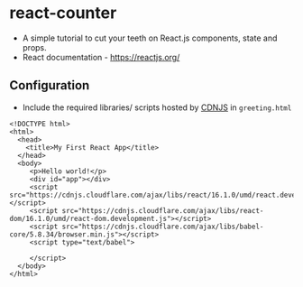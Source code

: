 # react-counter

* A simple tutorial to cut your teeth on React.js components, state and props.
* React documentation - https://reactjs.org/

## Configuration
* Include the required libraries/ scripts hosted by [CDNJS](https://cdnjs.com/) in `greeting.html`
```
<!DOCTYPE html>
<html>
  <head>
    <title>My First React App</title>
  </head>
  <body>
     <p>Hello world!</p>
     <div id="app"></div>
     <script src="https://cdnjs.cloudflare.com/ajax/libs/react/16.1.0/umd/react.development.js"></script>
     <script src="https://cdnjs.cloudflare.com/ajax/libs/react-dom/16.1.0/umd/react-dom.development.js"></script>
     <script src="https://cdnjs.cloudflare.com/ajax/libs/babel-core/5.8.34/browser.min.js"></script>
     <script type="text/babel">
 
     </script>
  </body>
</html>
```
